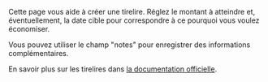 Cette page vous aide à créer une tirelire. Réglez le montant à atteindre et, éventuellement, la date cible pour correspondre à ce pourquoi vous voulez économiser.

Vous pouvez utiliser le champ "notes" pour enregistrer des informations complémentaires.

En savoir plus sur les tirelires dans [la documentation officielle](https://docs.firefly-iii.org/advanced-concepts/piggies).